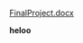 [FinalProject.docx](https://github.com/JWD05-Generation/Final-Project-Task-Planner/files/6745292/FinalProject.docx)

**heloo**
